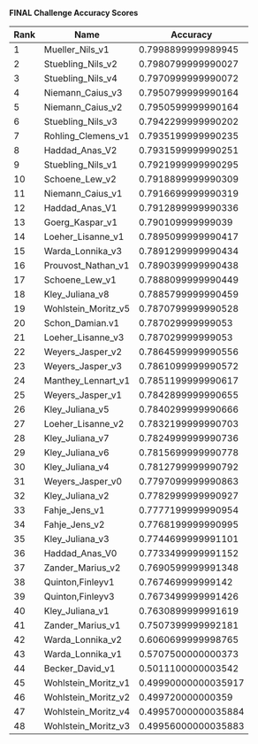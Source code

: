 **FINAL Challenge Accuracy Scores**



|Rank|Name|Accuracy|
|----|-----|---|
|1|Mueller_Nils_v1|0.7998899999989945|
|2|Stuebling_Nils_v2|0.7980799999990027|
|3|Stuebling_Nils_v4|0.7970999999990072|
|4|Niemann_Caius_v3|0.7950799999990164|
|5|Niemann_Caius_v2|0.7950599999990164|
|6|Stuebling_Nils_v3|0.7942299999990202|
|7|Rohling_Clemens_v1|0.7935199999990235|
|8|Haddad_Anas_V2|0.7931599999990251|
|9|Stuebling_Nils_v1|0.7921999999990295|
|10|Schoene_Lew_v2|0.7918899999990309|
|11|Niemann_Caius_v1|0.7916699999990319|
|12|Haddad_Anas_V1|0.7912899999990336|
|13|Goerg_Kaspar_v1|0.790109999999039|
|14|Loeher_Lisanne_v1|0.7895099999990417|
|15|Warda_Lonnika_v3|0.7891299999990434|
|16|Prouvost_Nathan_v1|0.7890399999990438|
|17|Schoene_Lew_v1|0.7888099999990449|
|18|Kley_Juliana_v8|0.7885799999990459|
|19|Wohlstein_Moritz_v5|0.7870799999990528|
|20|Schon_Damian.v1|0.787029999999053|
|21|Loeher_Lisanne_v3|0.787029999999053|
|22|Weyers_Jasper_v2|0.7864599999990556|
|23|Weyers_Jasper_v3|0.7861099999990572|
|24|Manthey_Lennart_v1|0.7851199999990617|
|25|Weyers_Jasper_v1|0.7842899999990655|
|26|Kley_Juliana_v5|0.7840299999990666|
|27|Loeher_Lisanne_v2|0.7832199999990703|
|28|Kley_Juliana_v7|0.7824999999990736|
|29|Kley_Juliana_v6|0.7815699999990778|
|30|Kley_Juliana_v4|0.7812799999990792|
|31|Weyers_Jasper_v0|0.7797099999990863|
|32|Kley_Juliana_v2|0.7782999999990927|
|33|Fahje_Jens_v1|0.7777199999990954|
|34|Fahje_Jens_v2|0.7768199999990995|
|35|Kley_Juliana_v3|0.7744699999991101|
|36|Haddad_Anas_V0|0.7733499999991152|
|37|Zander_Marius_v2|0.7690599999991348|
|38|Quinton,Finleyv1|0.767469999999142|
|39|Quinton,Finleyv3|0.7673499999991426|
|40|Kley_Juliana_v1|0.7630899999991619|
|41|Zander_Marius_v1|0.7507399999992181|
|42|Warda_Lonnika_v2|0.6060699999998765|
|43|Warda_Lonnika_v1|0.5707500000000373|
|44|Becker_David_v1|0.5011100000003542|
|45|Wohlstein_Moritz_v1|0.49990000000035917|
|46|Wohlstein_Moritz_v2|0.499720000000359|
|47|Wohlstein_Moritz_v4|0.49957000000035884|
|48|Wohlstein_Moritz_v3|0.49956000000035883|
